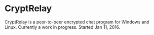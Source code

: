 # CryptRelay
CryptRelay is a peer-to-peer encrypted chat program for Windows and Linux. Currently a work in progress.
Started Jan 11, 2016.
